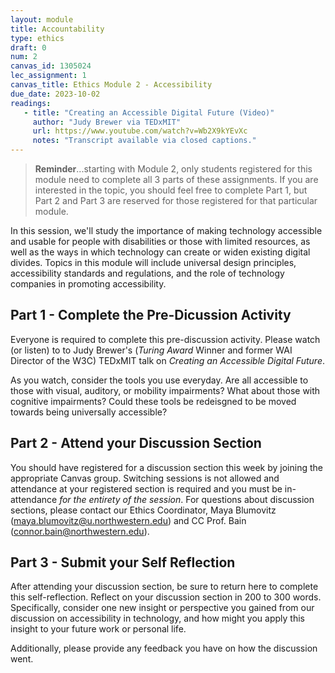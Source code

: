 ```yaml
---
layout: module
title: Accountability
type: ethics
draft: 0
num: 2
canvas_id: 1305024
lec_assignment: 1
canvas_title: Ethics Module 2 - Accessibility
due_date: 2023-10-02
readings:
   - title: "Creating an Accessible Digital Future (Video)"
     author: "Judy Brewer via TEDxMIT"
     url: https://www.youtube.com/watch?v=Wb2X9kYEvXc
     notes: "Transcript available via closed captions."
---
```


> **Reminder**...starting with Module 2, only students registered for this module need to complete all 3 parts of these assignments. If you are
> interested in the topic, you should feel free to complete Part 1, but Part 2 and Part 3 are reserved for those registered for that
> particular module.

In this session, we'll study the importance of making technology accessible and usable for people with disabilities or those with limited resources, as well as the ways in which technology can create or widen existing digital divides. Topics in this module will include universal design principles, accessibility standards and regulations, and the role of technology companies in promoting accessibility.

## Part 1 - Complete the Pre-Dicussion Activity

Everyone is required to complete this pre-discussion activity. Please watch (or listen) to to Judy Brewer's (_Turing Award_ Winner and former WAI Director of the W3C) TEDxMIT talk on _Creating an Accessible Digital Future_.

As you watch, consider the tools you use everyday. Are all accessible to those with visual, auditory, or mobility impairments? What about those with cognitive impairments? Could these tools be redeisgned to be moved towards being universally accessible?
## Part 2 - Attend your Discussion Section

You should have registered for a discussion section this week by joining the appropriate Canvas group. Switching sessions is not allowed and attendance at your registered section is required and you must be in-attendance _for the entirety of the session_. For questions about discussion sections, please contact our Ethics Coordinator, Maya Blumovitz (<maya.blumovitz@u.northwestern.edu>) and CC Prof. Bain (<connor.bain@northwestern.edu>).

## Part 3 - Submit your Self Reflection

After attending your discussion section, be sure to return here to complete this self-reflection. Reflect on your discussion section in 200 to 300 words. Specifically, consider one new insight or perspective you gained from our discussion on accessibility in technology, and how might you apply this insight to your future work or personal life.

Additionally, please provide any feedback you have on how the discussion went.